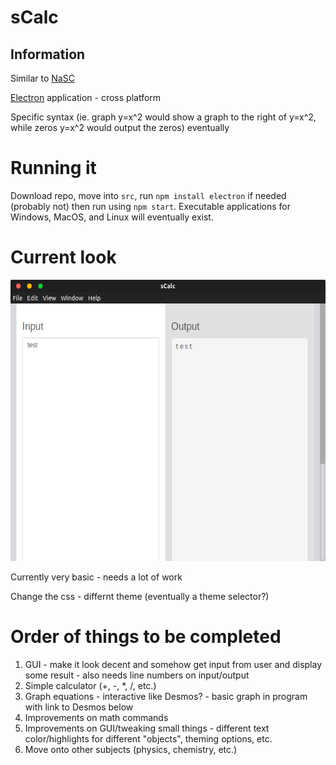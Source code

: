 # sCalc


## Information
Similar to [NaSC](https://github.com/parnold-x/nasc)

[Electron](https://github.com/electron/electron) application - cross platform

Specific syntax (ie. graph y=x^2 would show a graph to the right of y=x^2, while zeros y=x^2 would output the zeros) eventually


# Running it
Download repo, move into `src`, run `npm install electron` if needed (probably not) then run using `npm start`. Executable applications for Windows, MacOS, and Linux will eventually exist.


# Current look

<img src="Screenshots/screenshot-V4.png" alt="screenshot" height="450"><br>


Currently very basic - needs a lot of work

Change the css - differnt theme (eventually a theme selector?)


# Order of things to be completed
1. GUI - make it look decent and somehow get input from user and display some result - also needs line numbers on input/output
2. Simple calculator (+, -, *, /, etc.)
3. Graph equations - interactive like Desmos? - basic graph in program with link to Desmos below
4. Improvements on math commands
5. Improvements on GUI/tweaking small things - different text color/highlights for different "objects", theming options, etc.
6. Move onto other subjects (physics, chemistry, etc.)
